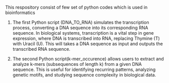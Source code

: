 
This respository consist of few set of python codes which is used in bioinformatics
1. The first Python script (DNA_TO_RNA) simulates the transcription process, converting a DNA sequence into its corresponding RNA sequence. In biological systems, transcription is a vital step in gene expression, where DNA is transcribed into RNA, replacing Thymine (T) with Uracil (U). This will takes a DNA sequence as input and outputs the transcribed RNA sequence.

2. The second Python script(k-mer_occurence) allows users to extract and analyze k-mers (subsequences of length k) from a given DNA sequence. This is useful for identifying recurring patterns, analyzing genetic motifs, and studying sequence complexity in biological data.
